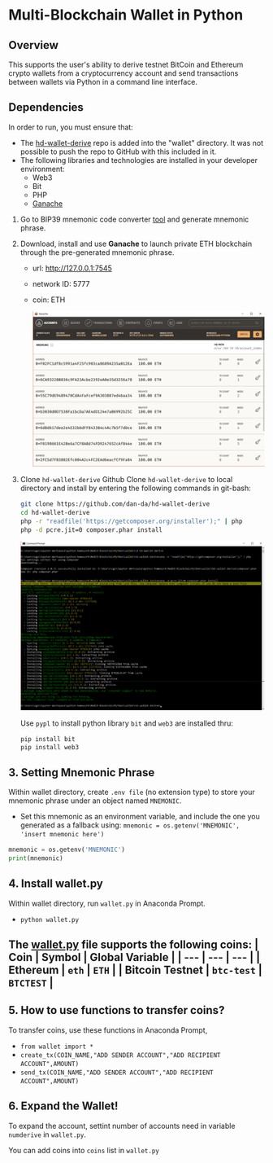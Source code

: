 # Multi-Blockchain Wallet in Python

## Overview

This supports the user's ability to derive testnet BitCoin and Ethereum crypto wallets from a cryptocurrency account and send transactions between wallets via Python in a command line interface. 

## Dependencies

In order to run, you must ensure that:
* The [hd-wallet-derive](https://github.com/dan-da/hd-wallet-derive) repo is added into the "wallet" directory. It was not possible to push the repo to GitHub with this included in it.  
* The following libraries and technologies are installed in your developer environment:
  * Web3
  * Bit
  * PHP
  * [Ganache](https://www.trufflesuite.com/ganache)

1. Go to BIP39 mnemonic code converter [tool](https://iancoleman.io/bip39/) and generate mnemonic phrase. 

2. Download, install and use **Ganache** to launch private ETH blockchain through the pre-generated mnemonic phrase.
    * url: http://127.0.0.1:7545
    * network ID: 5777
    * coin: ETH
    
    	!['ganache'](Images/Ganache_Mod19.png)
	
3. Clone `hd-wallet-derive` Github
Clone `hd-wallet-derive` to local directory and install by entering the following commands in git-bash:
    ```bash
    git clone https://github.com/dan-da/hd-wallet-derive
    cd hd-wallet-derive
    php -r "readfile('https://getcomposer.org/installer');" | php
    php -d pcre.jit=0 composer.phar install
    ```
	
	!['hd-derive-wallet'](Images/hd-wallet-derive.png)
	
    Use `pypl` to install python library `bit` and `web3` are installed thru:
    ```shell
    pip install bit
    pip install web3
    ```

## 3. Setting Mnemonic Phrase
Within wallet directory, create `.env file` (no extension type) to store your mnemonic phrase under an object named `MNEMONIC`.

- Set this mnemonic as an environment variable, and include the one you generated as a fallback using:
  `mnemonic = os.getenv('MNEMONIC', 'insert mnemonic here')`

```python
mnemonic = os.getenv('MNEMONIC')
print(mnemonic)
```

## 4. Install wallet.py
Within wallet directory, run `wallet.py` in Anaconda Prompt.
- `python wallet.py`


The [wallet.py](wallet.py) file supports the following coins:
    | Coin | Symbol | Global Variable |
    | --- | --- | --- |
    | Ethereum | `eth` | `ETH` |
    | Bitcoin Testnet | `btc-test` | `BTCTEST` |
---


## 5. How to use functions to transfer coins?
To transfer coins, use these functions in Anaconda Prompt,
- `from wallet import *`
- `create_tx(COIN_NAME,"ADD SENDER ACCOUNT","ADD RECIPIENT ACCOUNT",AMOUNT)`
- `send_tx(COIN_NAME,"ADD SENDER ACCOUNT","ADD RECIPIENT ACCOUNT",AMOUNT)`

## 6. Expand the Wallet!

To expand the account, settint number of accounts need in variable `numderive` in `wallet.py`.

You can add coins into `coins` list in `wallet.py`
